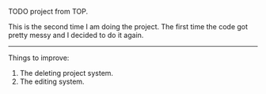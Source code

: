 TODO project from TOP.

This is the second time I am doing the project. The first time the code got pretty messy and I decided to do it again.

---

Things to improve:

1. The deleting project system.
2. The editing system.
